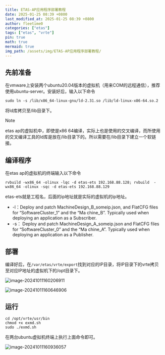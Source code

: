 ```yaml
---
title: ETAS-AP应用程序部署教程
date: 2025-01-25 08:39 +0800
last_modified_at: 2025-01-25 08:39 +0800
author: fleetime0
categories: ["etas"]
tags: ["etas", "vrte"]
pin: true
math: true
mermaid: true
img_path: /assets/img/ETAS-AP应用程序部署教程/
---
```


## 先前准备

在vmware上安装两个ubuntu20.04版本的虚拟机（用来COM的远程通信），推荐使用ubuntu-server。安装好后，输入以下命令

```shell
sudo ln -s /lib/x86_64-linux-gnu/ld-2.31.so /lib/ld-linux-x86-64.so.2
```

将ld库拷贝至/lib目录下。

> [!NOTE]
>
> etas ap的虚拟机中，即使是x86 64编译，实际上也是使用的交叉编译，而所使用的交叉编译工具的ld库是放在/lib目录下的。所以需要在/lib目录下建立一个软链接。

## 编译程序

在etas ap的虚拟机的终端输入以下命令

```shell
rvbuild -wx86_64 -olinux -lqc -d etas-ets 192.168.88.128; rvbuild  -wx86_64 -olinux -sqc -d etas-ets 192.168.88.129
```

etas-ets就是工程名，后面的ip地址就是实际的虚拟机的ip地址。

- -l：Deploy and patch MachineDesign_B_someip.json, and FlatCFG files for “SoftwareCluster_1” and the “Ma chine_B”. Typically used when deploying an application as a Subscriber.
- -s： Deploy and patch MachineDesign_A_someip.json and FlatCFG files for “SoftwareCluster_0” and the “Ma chine_A”. Typically used when deploying an application as a Publisher.

## 部署

编译好后，在`/var/etas/vrte/export`找到对应的IP目录，将IP目录下的vrte拷贝至对应IP地址的虚拟机下的/opt目录下。

![image-20241011160206911](image-20241011160206911.png)

![image-20241011160646906](image-20241011160646906.png)

## 运行

```shell
cd /opt/vrte/usr/bin
chmod +x exmd.sh
sudo ./exmd.sh
```

在两台ubuntu虚拟机终端上执行上面命令即可。

![image-20241011160936057](image-20241011160936057.png)
